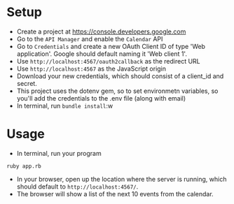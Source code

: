 # Setup

* Create a project at https://console.developers.google.com
* Go to the `API Manager` and enable the `Calendar` API
* Go to `Credentials` and create a new OAuth Client ID of type 'Web application'. Google should default naming it 'Web client 1'.
* Use `http://localhost:4567/oauth2callback` as the redirect URL
* Use `http://localhost:4567` as the JavaScript origin
* Download your new credentials, which should consist of a client_id and secret.
* This project uses the dotenv gem, so to set environmetn variables, so you'll add the credentials to the .env file (along with email)
* In terminal, run `bundle install`:w


# Usage
* In terminal, run your program

```
ruby app.rb
```

* In your browser, open up the location where the server is running, which should default to `http://localhost:4567/`.
* The browser will show a list of the next 10 events from the calendar. 
